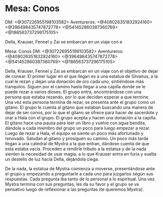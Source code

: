 # Mesa: Conos
DM: <@307226955198103582> 
Aventureros: <@408026351832924160> <@396498435747872778> <@541452860387360769> <@186563737296175105> 

Della, Krauser, Fennel y Zai se embarcan en un viaje con e

Mesa: Conos
DM: <@307226955198103582> 
Aventureros: <@408026351832924160> <@396498435747872778> <@541452860387360769> <@186563737296175105> 

Della, Krauser, Fennel y Zai se embarcan en un viaje con el objetivo de dejar de conear. El primer lugar en el que llegan es a una estatua de Silvanus, a la cual le rezan y dejan una donación de oro cada uno, sintiéndose más tranquilos. Siguen por el camino hasta llegar a una capilla donde se le puede rezar a varios dioses. El grupo entra, encontrándose con una persona que estaba rezando, por lo que deciden esperar a que termine. Una vez esta persona termina de rezar, se presenta ante el grupo como un gitano. El grupo le cuenta al gitano que estaban buscando una manera de dejar de ser conos, por lo que el gitano se ofrece para hacer de sacerdote y orar a Hala con el grupo. El grupo acepta y hacen una donación a la capilla. El gitano hace una pausa para leer un libro y vuelve con agua bendita, dándole a cada miembro del grupo un poco para luego empezar a rezar. Luego de rezar a Hala, el equipo se siente un poco más afortunado y renovado. Saludan al gitano y prosiguen su camino. Un poco más tarde llegan a una catedral de Mystra a la que entran, dándose cuenta de que esta estaba vacía. Proceden a rendirle tributo a la estatua y de la nada sienten la necesidad de usar magia, a lo que Krauser entra en furia y suelta un destello de luz hacia Della, dejándola ciega.

De la nada, la estatua de Mystra comienza a moverse, presentándose ante el grupo y empezando a preguntarle a cada uno para juzgarlos según sus respuestas. Cada pregunta iba tanto de lo personal a lo espiritual. Una vez Mystra termina con sus preguntas, les da su favor y el grupo se va pensativo luego de reflexionar a las preguntas (te queremos Mystra).

